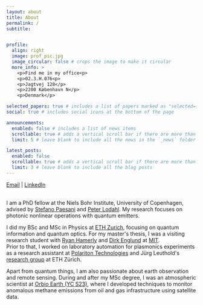 ```yaml
---
layout: about
title: About
permalink: /
subtitle: 


profile:
  align: right
  image: prof_pic.jpg
  image_circular: false # crops the image to make it circular
  more_info: >
    <p>Find me in my office<p>
    <p>02.3.H.076<p>
    <p>Jagtvej 128</p> 
    <p>2200 København N</p>
    <p>Denmark</p>

selected_papers: true # includes a list of papers marked as "selected={true}"
social: true # includes social icons at the bottom of the page

announcements:
  enabled: false # includes a list of news items
  scrollable: true # adds a vertical scroll bar if there are more than 3 news items
  limit: 5 # leave blank to include all the news in the `_news` folder

latest_posts:
  enabled: false
  scrollable: true # adds a vertical scroll bar if there are more than 3 new posts items
  limit: 3 # leave blank to include all the blog posts
---
```


[Email](etienne.corminboeuf@nbi.ku.dk)   |   [LinkedIn](https://www.linkedin.com/in/etienne-corminboeuf-44bb58192)
<br>
<br>

I am a PhD fellow at the Niels Bohr Institute, University of Copenhagen, advised by [Stefano Paesani](https://scholar.google.com/citations?user=u41vIV0AAAAJ&hl=it) and [Peter Lodahl](https://scholar.google.com/citations?user=JfKjRdUAAAAJ&hl=en&oi=ao). My research focuses on photonic nonlinear operations with quantum emitters.

I did my BSc and MSc in Physics at [ETH Zurich](https://www.phys.ethz.ch/), focusing on quantum information and quantum optics. For my master's thesis, I was a visiting research student with [Ryan Hamerly](https://scholar.google.com/citations?user=PUUW6h4AAAAJ&hl=en&oi=ao) and [Dirk Englund](https://scholar.google.com/citations?hl=en&user=ZFpENKoAAAAJ&view_op=list_works) at [MIT](https://qp.mit.edu/).  
Prior to that, I worked on laboratory automation for plasmonics experiments as a research assistant at [Polariton Technologies](https://www.polariton.ch/) and Jürg Leuthold's [research group](https://ief.ee.ethz.ch/) at ETH Zürich.

Apart from quantum things, I am also passionate about earth observation and remote sensing. During and after my MSc degree, I was an atmospheric scientist at [Orbio Earth (YC S23)](https://www.orbio.earth/), where I developed techniques to monitor anomalous methane emissions from oil and gas infrastructure using satellite data.

